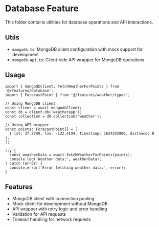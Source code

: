 # Database Feature

This folder contains utilities for database operations and API interactions.

## Utils

- `mongodb.ts`: MongoDB client configuration with mock support for development
- `mongodb-api.ts`: Client-side API wrapper for MongoDB operations

## Usage

```tsx
import { mongodbClient, fetchWeatherForPoints } from '@/features/database';
import { ForecastPoint } from '@/features/weather/types';

// Using MongoDB client
const client = await mongodbClient;
const db = client.db('weatherapp');
const collection = db.collection('weather');

// Using API wrapper
const points: ForecastPoint[] = [
  { lat: 37.7749, lon: -122.4194, timestamp: 1634292000, distance: 0 },
];

try {
  const weatherData = await fetchWeatherForPoints(points);
  console.log('Weather data:', weatherData);
} catch (error) {
  console.error('Error fetching weather data:', error);
}
```

## Features

- MongoDB client with connection pooling
- Mock client for development without MongoDB
- API wrapper with retry logic and error handling
- Validation for API requests
- Timeout handling for network requests
